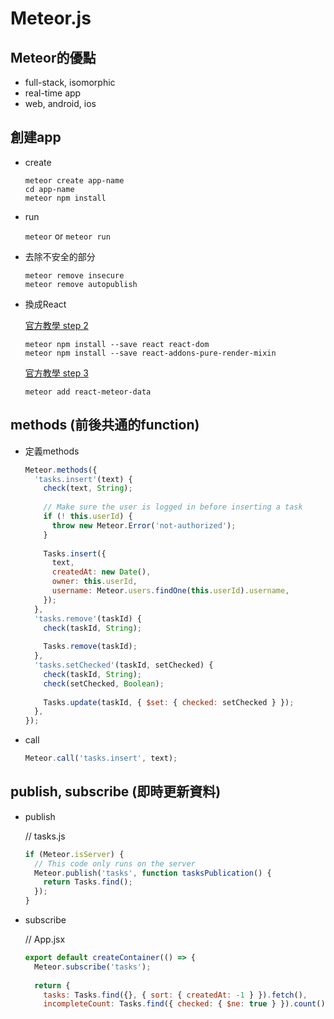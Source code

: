 # Meteor.js

## Meteor的優點
* full-stack, isomorphic
* real-time app
* web, android, ios

## 創建app
* create

    ```
    meteor create app-name
    cd app-name
    meteor npm install
    ```

* run

    ```meteor``` or ```meteor run```
    
* 去除不安全的部分

    ```
    meteor remove insecure
    meteor remove autopublish
    ```

* 換成React

    [官方教學 step 2](https://www.meteor.com/tutorials/react/components)
    ```
    meteor npm install --save react react-dom
    meteor npm install --save react-addons-pure-render-mixin
    ```
    [官方教學 step 3](https://www.meteor.com/tutorials/react/collections)
    ```
    meteor add react-meteor-data
    ```

## methods (前後共通的function)

* 定義methods

    ```js
    Meteor.methods({
      'tasks.insert'(text) {
        check(text, String);
     
        // Make sure the user is logged in before inserting a task
        if (! this.userId) {
          throw new Meteor.Error('not-authorized');
        }
     
        Tasks.insert({
          text,
          createdAt: new Date(),
          owner: this.userId,
          username: Meteor.users.findOne(this.userId).username,
        });
      },
      'tasks.remove'(taskId) {
        check(taskId, String);
     
        Tasks.remove(taskId);
      },
      'tasks.setChecked'(taskId, setChecked) {
        check(taskId, String);
        check(setChecked, Boolean);
     
        Tasks.update(taskId, { $set: { checked: setChecked } });
      },
    });
    ```
* call

    ```js
    Meteor.call('tasks.insert', text);
    ```

## publish, subscribe (即時更新資料)

* publish

    // tasks.js
    ```js
    if (Meteor.isServer) {
      // This code only runs on the server
      Meteor.publish('tasks', function tasksPublication() {
        return Tasks.find();
      });
    }
    ```

* subscribe

    // App.jsx
    ```js
    export default createContainer(() => {
      Meteor.subscribe('tasks');
     
      return {
        tasks: Tasks.find({}, { sort: { createdAt: -1 } }).fetch(),
        incompleteCount: Tasks.find({ checked: { $ne: true } }).count(),
    ```
